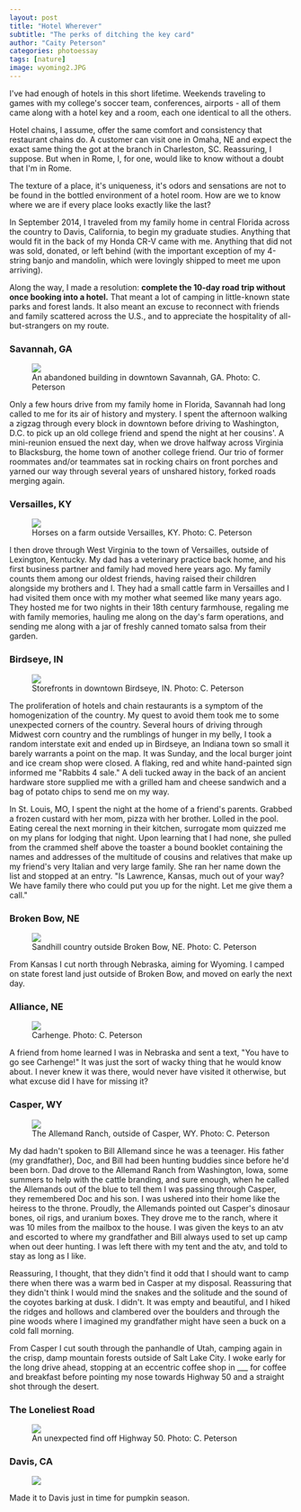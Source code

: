 ```yaml
---
layout: post
title: "Hotel Wherever"
subtitle: "The perks of ditching the key card"
author: "Caity Peterson"
categories: photoessay
tags: [nature]
image: wyoming2.JPG
---
```


I've had enough of hotels in this short lifetime. Weekends traveling to games
with my college's soccer team, conferences, airports - all of them came along
with a hotel key and a room, each one identical to all the others.

Hotel chains, I assume, offer the same comfort and consistency that restaurant
chains do. A customer can visit one in Omaha, NE and expect the exact same thing
the got at the branch in Charleston, SC. Reassuring, I suppose. But when in Rome,
I, for one, would like to know without a doubt that I'm in Rome.

The texture of a place, it's uniqueness, it's odors and sensations are not to be
found in the bottled environment of a hotel room. How are we to know where we are
if every place looks exactly like the last?

In September 2014, I traveled from my family home in central Florida across the
country to Davis, California, to begin my graduate studies. Anything that would
fit in the back of my Honda CR-V came with me. Anything that did not was sold,
donated, or left behind (with the important exception of my 4-string banjo and
mandolin, which were lovingly shipped to meet me upon arriving).

Along the way, I made a resolution: **complete the 10-day road trip without once
booking into a hotel.** That meant a lot of camping in little-known state parks and
forest lands. It also meant an excuse to reconnect with friends and family
scattered across the U.S., and to appreciate the hospitality of all-but-strangers
on my route.

### Savannah, GA
<figure>
  <img src="{{site.url}}/assets/img/windows.jpg"/>
  <figcaption>An abandoned building in downtown Savannah, GA. Photo: C. Peterson</figcaption>
</figure>
Only a few hours drive from my family home in Florida, Savannah had long called
to me for its air of history and mystery. I spent the afternoon walking a zigzag through every block in downtown before driving to Washington, D.C. to pick up an old college friend and spend the
night at her cousins'. A mini-reunion ensued the next day, when we drove halfway across Virginia to Blacksburg, the home town of another college friend. Our trio of former roommates and/or teammates sat in rocking chairs on front porches and yarned our way through several years of unshared history, forked roads merging again.

### Versailles, KY
<figure>
  <img src="{{site.url}}/assets/img/horses.jpg"/>
  <figcaption>Horses on a farm outside Versailles, KY. Photo: C. Peterson</figcaption>
</figure>
I then drove through West Virginia to the town of Versailles, outside of Lexington, Kentucky. My dad has a veterinary practice back home, and his first business partner and family had moved here
years ago. My family counts them among our oldest friends, having raised their children
alongside my brothers and I. They had a small cattle farm in Versailles and I had visited
them once with my mother what seemed like many years ago. They hosted me for two nights in their
18th century farmhouse, regaling me with family memories, hauling me along on the
day's farm operations, and sending me along with a jar of freshly canned tomato
salsa from their garden.

### Birdseye, IN
<figure>
  <img src="{{site.url}}/assets/img/shops.jpg"/>
  <figcaption>Storefronts in downtown Birdseye, IN. Photo: C. Peterson</figcaption>
</figure>
The proliferation of hotels and chain restaurants is a symptom of the homogenization of the country. My quest to avoid them took me to some unexpected corners of the country. Several hours of driving through Midwest corn country and the rumblings of hunger in my belly, I took a random interstate exit and ended up in Birdseye, an Indiana town so small it barely warrants a point on the map. It was Sunday, and the local burger joint and ice cream shop were closed. A flaking, red and white hand-painted sign informed me "Rabbits 4 sale." A deli tucked away in the back of an ancient hardware store supplied me with a grilled ham and cheese sandwich and a bag of potato chips to send me on my way.

In St. Louis, MO, I spent the night at the home of a friend's parents. Grabbed a frozen custard with her mom, pizza with her brother. Lolled in the pool. Eating cereal the next morning in their kitchen, surrogate mom quizzed me on my plans for lodging that night. Upon learning that I had none, she pulled from the crammed shelf above the toaster a bound booklet containing the names and addresses of the multitude of cousins and relatives that make up my friend's very Italian and very large family. She ran her name down the list and stopped at an entry. "Is Lawrence, Kansas, much out of your way? We have family there who could put you up for the night. Let me give them a call."

### Broken Bow, NE
<figure>
  <img src="{{site.url}}/assets/img/sandhill.jpg"/>
  <figcaption>Sandhill country outside Broken Bow, NE. Photo: C. Peterson</figcaption>
</figure>
From Kansas I cut north through Nebraska, aiming for Wyoming. I camped on state forest land just outside of Broken Bow, and moved on early the next day.

### Alliance, NE
<figure>
  <img src="{{site.url}}/assets/img/carhenge.jpg"/>
  <figcaption>Carhenge. Photo: C. Peterson</figcaption>
</figure>
A friend from home learned I was in Nebraska and sent a text, "You have to go see Carhenge!" It was just the sort of wacky thing that he would know about. I never knew it was there, would never have visited it otherwise, but what excuse did I have for missing it?

### Casper, WY
<figure>
  <img src="{{site.url}}/assets/img/ranch.jpg"/>
  <figcaption>The Allemand Ranch, outside of Casper, WY. Photo: C. Peterson</figcaption>
</figure>
My dad hadn't spoken to Bill Allemand since he was a teenager. His father (my grandfather), Doc, and Bill had been hunting buddies since before he'd been born. Dad drove to the Allemand Ranch from Washington, Iowa, some summers to help with the cattle branding, and sure enough, when he called the Allemands out of the blue to tell them I was passing through Casper, they remembered Doc and his son. I was ushered into their home like the heiress to the throne. Proudly, the Allemands pointed out Casper's dinosaur bones, oil rigs, and uranium boxes. They drove me to the ranch, where it was 10 miles from the mailbox to the house. I was given the keys to an atv and escorted to where my grandfather and Bill always used to set up camp when out deer hunting. I was left there with my tent and the atv, and told to stay as long as I like.

Reassuring, I thought, that they didn't find it odd that I should want to camp there when there was a warm bed in Casper at my disposal. Reassuring that they didn't think I would mind the snakes and the solitude and the sound of the coyotes barking at dusk. I didn't. It was empty and beautiful, and I hiked the ridges and hollows and clambered over the boulders and through the pine woods where I imagined my grandfather might have seen a buck on a cold fall morning.

From Casper I cut south through the panhandle of Utah, camping again in the crisp, damp mountain forests outside of Salt Lake City. I woke early for the long drive ahead, stopping at an eccentric coffee shop in ___ for coffee and breakfast before pointing my nose towards Highway 50 and a straight shot through the desert.

### The Loneliest Road
<figure>
  <img src="{{site.url}}/assets/img/shoetree.jpg"/>
  <figcaption>An unexpected find off Highway 50. Photo: C. Peterson</figcaption>
</figure>

### Davis, CA
<figure>
  <img src="{{site.url}}/assets/img/pumpkins.jpg"/>
</figure>
Made it to Davis just in time for pumpkin season.

